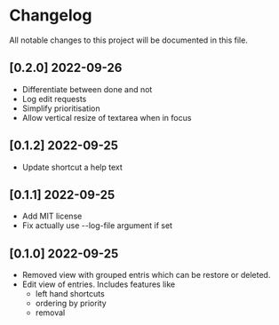 # Changelog

All notable changes to this project will be documented in this file.

## [0.2.0] 2022-09-26

- Differentiate between done and not
- Log edit requests
- Simplify prioritisation
- Allow vertical resize of textarea when in focus

## [0.1.2] 2022-09-25

- Update shortcut a help text

## [0.1.1] 2022-09-25

- Add MIT license
- Fix actually use --log-file argument if set

## [0.1.0] 2022-09-25

- Removed view with grouped entris which can be restore or deleted.
- Edit view of entries.  Includes features like
    + left hand shortcuts
    + ordering by priority
    + removal
